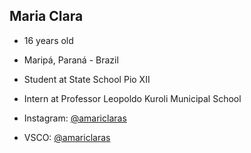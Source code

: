 ## Maria Clara

- 16 years old
- Maripá, Paraná - Brazil
- Student at State School Pio XII
- Intern at Professor Leopoldo Kuroli Municipal School
  
- Instagram: [@amariclaras](https://instagram.com/amariclaras)
- VSCO: [@amariclaras](https://vsco.com/amariclaras)
